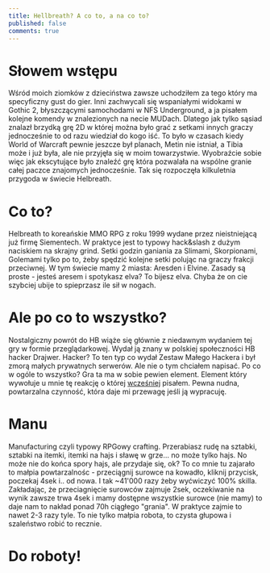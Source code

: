 ```yaml
---
title: Hellbreath? A co to, a na co to?
published: false
comments: true
---
```


# Słowem wstępu
Wśród moich ziomków z dzieciństwa zawsze uchodziłem za tego który ma specyficzny gust do gier. Inni zachwycali się wspaniałymi
widokami w Gothic 2, błyszczącymi samochodami w NFS Underground, a ja pisałem kolejne komendy w znalezionych na necie MUDach.
Dlatego jak tylko sąsiad znalazł brzydką grę 2D w której można było grać z setkami innych graczy jednocześnie to od razu
wiedział do kogo iść. To było w czasach kiedy World of Warcraft pewnie jeszcze był planach, Metin nie istniał, a Tibia może i już była, ale nie
przyjęła się w moim towarzystwie. Wyobraźcie sobie więc jak ekscytujące było znaleźć grę która pozwalała na wspólne granie
całej paczce znajomych jednocześnie. Tak się rozpoczęła kilkuletnia przygoda w świecie Helbreath.

# Co to?
Helbreath to koreańskie MMO RPG z roku 1999 wydane przez nieistniejącą już firmę Siementech. W praktyce jest to typowy hack&slash
z dużym naciskiem na skrajny grind. Setki godzin ganiania za Slimami, Skorpionami, Golemami tylko po to, żeby spędzić kolejne
setki polując na graczy frakcji przeciwnej. W tym świecie mamy 2 miasta: Aresden i Elvine. Zasady są proste - jesteś aresem 
i spotykasz elva? To bijesz elva. Chyba że on cie szybciej ubije to spieprzasz ile sił w nogach.

# Ale po co to wszystko?
Nostalgiczny powrót do HB wiąże się głównie z niedawnym wydaniem tej gry w formie przeglądarkowej. Wydał ją znany w 
polskiej społeczności HB hacker Drajwer. Hacker? To ten typ co wydał Zestaw Małego Hackera i był zmorą małych prywatnych 
serwerów. Ale nie o tym chciałem napisać.
Po co w ogóle to wszystko? Gra ta ma w sobie pewien element. Element który wywołuje u mnie tę reakcję o której 
[wcześniej](2020-03-05-nierowna-walka.md) pisałem. Pewna nudna, powtarzalna czynność, która daje mi przewagę jeśli ją wypracuję.

# Manu
Manufacturing czyli typowy RPGowy crafting. Przerabiasz rudę na sztabki, sztabki na itemki, itemki na hajs i sławę w grze... 
no może tylko hajs. No może nie do końca spory hajs, ale przydaje się, ok? To co mnie tu zajarało to małpia powtarzalnośc - przeciągnij 
surowce na kowadło, kliknij przycisk, poczekaj 4sek i.. od nowa. I tak ~41'000 razy żeby wyćwiczyć 100% skilla. Zakładając,
że przeciagnięcie surowców zajmuje 2sek, oczekiwanie na wynik zawsze trwa 4sek i mamy dostępne wszystkie surowce (nie mamy) to
daje nam to nakład ponad 70h ciągłego "grania". W praktyce zajmie to nawet 2-3 razy tyle. To nie tylko małpia robota, to 
czysta głupowa i szaleństwo robić to recznie.

# Do roboty!
